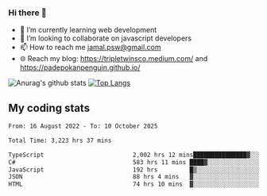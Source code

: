 ### Hi there 👋

<!--
**padepokanpenguin/padepokanpenguin** is a ✨ _special_ ✨ repository because its `README.md` (this file) appears on your GitHub profile.
-->

- 🌱 I’m currently learning  web development
- 👯 I’m looking to collaborate on javascript developers
- 📫 How to reach me jamal.psw@gmail.com
- 🌐 Reach my blog:
   https://tripletwinsco.medium.com/ and
   https://padepokanpenguin.github.io/

![Anurag's github stats](https://github-readme-stats.vercel.app/api?username=padepokanpenguin&count_private=true&disable_animations=false&show_icons=true&theme=default)
[![Top Langs](https://github-readme-stats.vercel.app/api/top-langs/?username=padepokanpenguin&theme=default&layout=compact)](https://github.com/padepokanpenguin)

## My coding stats

<!--START_SECTION:waka-->

```txt
From: 16 August 2022 - To: 10 October 2025

Total Time: 3,223 hrs 37 mins

TypeScript                         2,002 hrs 12 mins███████████████▓░░░░░░░░░   62.11 %
C#                                 583 hrs 11 mins ████▓░░░░░░░░░░░░░░░░░░░░   18.09 %
JavaScript                         192 hrs         █▒░░░░░░░░░░░░░░░░░░░░░░░   05.96 %
JSON                               88 hrs 4 mins   ▓░░░░░░░░░░░░░░░░░░░░░░░░   02.73 %
HTML                               74 hrs 10 mins  ▓░░░░░░░░░░░░░░░░░░░░░░░░   02.30 %
```

<!--END_SECTION:waka-->


